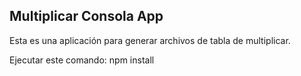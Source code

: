 ## Multiplicar Consola App
Esta es una aplicación para generar archivos de tabla de multiplicar.

Ejecutar este comando: npm install